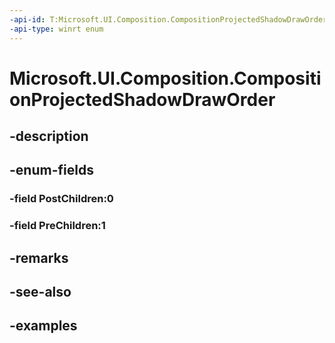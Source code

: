 ```yaml
---
-api-id: T:Microsoft.UI.Composition.CompositionProjectedShadowDrawOrder
-api-type: winrt enum
---
```


# Microsoft.UI.Composition.CompositionProjectedShadowDrawOrder

<!--
public enum CompositionProjectedShadowDrawOrder
-->


## -description

## -enum-fields

### -field PostChildren:0

### -field PreChildren:1

## -remarks

## -see-also

## -examples


